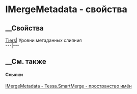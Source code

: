 # IMergeMetadata - свойства
##  __Свойства
[Tiers](P_Tessa_SmartMerge_IMergeMetadata_Tiers.htm)|  Уровни метаданных
слияния  
---|---  
## __См. также
#### Ссылки
[IMergeMetadata - ](T_Tessa_SmartMerge_IMergeMetadata.htm)
[Tessa.SmartMerge - пространство имён](N_Tessa_SmartMerge.htm)

